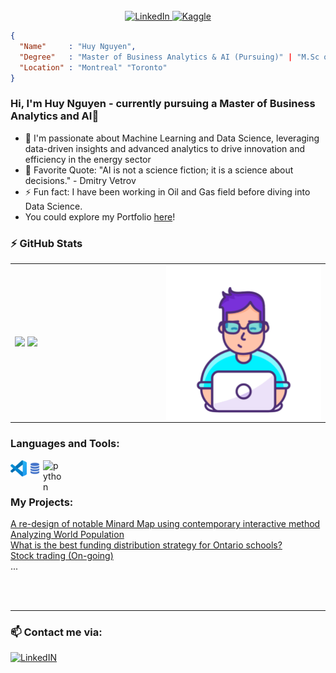 <div align="center">
  <br>
  <a href="https://www.linkedin.com/in/quanghuynghua/">
    <img src="https://img.shields.io/badge/linkedin-%2312100E.svg?&style=for-the-badge&logo=linkedin&logoColor=white&color=black" alt="LinkedIn">
  </a>
  <a href="https://www.kaggle.com/quanghuynghua">
    <img src="https://img.shields.io/badge/kaggle-%2312100E.svg?&style=for-the-badge&logo=kaggle&logoColor=white&color=black" alt="Kaggle">
  </a>
</div>

```json
{
  "Name"     : "Huy Nguyen",
  "Degree"   : "Master of Business Analytics & AI (Pursuing)" | "M.Sc of Mechanical Eng", "B.E of Mechatronics Eng" 
  "Location" : "Montreal" "Toronto"
}
```

### Hi, I'm Huy Nguyen - currently pursuing a Master of Business Analytics and AI🌱 


- 🔭 I'm passionate about Machine Learning and Data Science, leveraging data-driven insights and advanced analytics to drive innovation and efficiency in the energy sector
- 🥅 Favorite Quote: "AI is not a science fiction; it is a science about decisions." - Dmitry Vetrov
- ⚡ Fun fact: I have been working in Oil and Gas field before diving into Data Science.
-  You could explore my Portfolio <a href="">[here](https://quanghuynguyenhua.github.io/Portfolio/)</a>!

### :zap: GitHub Stats

<table>
<tr>
  <td width="48%">
    <img src="https://github-readme-stats.vercel.app/api?username=quanghuynguyenhua&show_icons=true&hide=contribs,issues&hide_border=true" />
    <img src="https://github-readme-stats.vercel.app/api/top-langs/?username=quanghuynguyenhua&layout=compact&show_icons=true&hide_border=true" />
  </td>
  <td width="52%"><img alt="gif" align="right" src="./asset/coding.gif"/></td>
</tr>
<table>

### Languages and Tools:

<img align="left" alt="Visual Studio Code" width="26px" src="https://raw.githubusercontent.com/github/explore/80688e429a7d4ef2fca1e82350fe8e3517d3494d/topics/visual-studio-code/visual-studio-code.png" />
<img align="left" alt="SQL" width="26px" src="https://raw.githubusercontent.com/github/explore/80688e429a7d4ef2fca1e82350fe8e3517d3494d/topics/sql/sql.png" />
<img align="left" src="https://raw.githubusercontent.com/bablubambal/All_logo_and_pictures/1ac69ce5fbc389725f16f989fa53c62d6e1b4883/programming%20languages/python.svg" alt="python" width="30px" /> 

<br />
<br />

### My Projects:

<a href= "https://github.com/quanghuynguyenhua/Minard-Map">A re-design of notable Minard Map using contemporary interactive method</a><br>
<a href= "https://github.com/quanghuynguyenhua/Analyzing-World-Population">Analyzing World Population</a><br>
<a href= "https://ontechu-oira.shorthandstories.com/funding-distribution-strategy-of-ontario-schools/">What is the best funding distribution strategy for Ontario schools?</a><br>
<a href= "https://github.com/quanghuynguyenhua/trading-strategy">Stock trading (On-going)</a><br>
...

<br />
<br />

---

### 📫 Contact me via:

[![LinkedIN](https://img.shields.io/badge/LinkedIn-0077B5?style=for-the-badge&logo=linkedin&color=%23003140&logoColor=white)](https://www.linkedin.com/in/quanghuynghua/)

